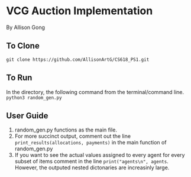 # VCG Auction Implementation
By Allison Gong

## To Clone
`git clone https://github.com/AllisonArtG/CS618_PS1.git`

## To Run
In the directory, the following command from the terminal/command line.
`python3 random_gen.py`

## User Guide
1. random_gen.py functions as the main file.
2. For more succinct output, comment out the line `print_results(allocations, payments)`
in the main function of random_gen.py
3. If you want to see the actual values assigned to every agent for every subset of items
comment in the line `print("agents\n", agents`. However, the outputed nested dictonaries
are increasinly large.

